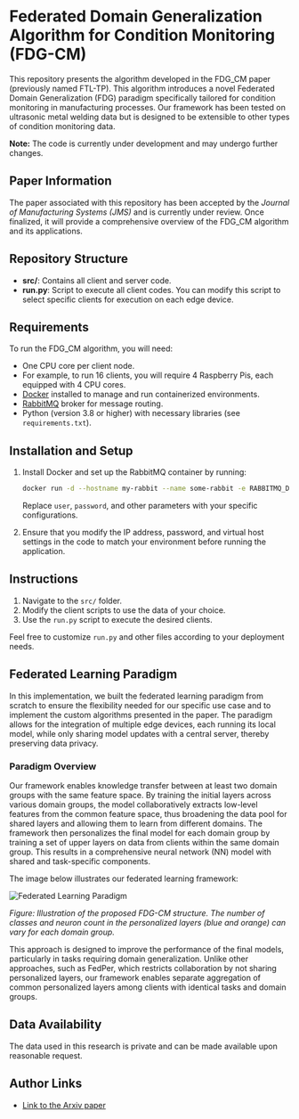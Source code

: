 # Federated Domain Generalization Algorithm for Condition Monitoring (FDG-CM)

This repository presents the algorithm developed in the FDG_CM paper (previously named FTL-TP). This algorithm introduces a novel Federated Domain Generalization (FDG) paradigm specifically tailored for condition monitoring in manufacturing processes. Our framework has been tested on ultrasonic metal welding data but is designed to be extensible to other types of condition monitoring data.

**Note:** The code is currently under development and may undergo further changes.

## Paper Information

The paper associated with this repository has been accepted by the *Journal of Manufacturing Systems (JMS)* and is currently under review. Once finalized, it will provide a comprehensive overview of the FDG_CM algorithm and its applications.

## Repository Structure

- **src/**: Contains all client and server code.
- **run.py**: Script to execute all client codes. You can modify this script to select specific clients for execution on each edge device.

## Requirements

To run the FDG_CM algorithm, you will need:

- One CPU core per client node.
- For example, to run 16 clients, you will require 4 Raspberry Pis, each equipped with 4 CPU cores.
- [Docker](https://www.docker.com/) installed to manage and run containerized environments.
- [RabbitMQ](https://www.rabbitmq.com/) broker for message routing.
- Python (version 3.8 or higher) with necessary libraries (see `requirements.txt`).

## Installation and Setup

1. Install Docker and set up the RabbitMQ container by running:
    ```bash
    docker run -d --hostname my-rabbit --name some-rabbit -e RABBITMQ_DEFAULT_USER=user -e RABBITMQ_DEFAULT_PASS=password -p 5672:5672 -p 15672:15672 rabbitmq:3-management
    ```
   Replace `user`, `password`, and other parameters with your specific configurations.

2. Ensure that you modify the IP address, password, and virtual host settings in the code to match your environment before running the application.

## Instructions

1. Navigate to the `src/` folder.
2. Modify the client scripts to use the data of your choice.
3. Use the `run.py` script to execute the desired clients.

Feel free to customize `run.py` and other files according to your deployment needs.

## Federated Learning Paradigm

In this implementation, we built the federated learning paradigm from scratch to ensure the flexibility needed for our specific use case and to implement the custom algorithms presented in the paper. The paradigm allows for the integration of multiple edge devices, each running its local model, while only sharing model updates with a central server, thereby preserving data privacy.

### Paradigm Overview

Our framework enables knowledge transfer between at least two domain groups with the same feature space. By training the initial layers across various domain groups, the model collaboratively extracts low-level features from the common feature space, thus broadening the data pool for shared layers and allowing them to learn from different domains. The framework then personalizes the final model for each domain group by training a set of upper layers on data from clients within the same domain group. This results in a comprehensive neural network (NN) model with shared and task-specific components.

The image below illustrates our federated learning framework:

![Federated Learning Paradigm](path/to/image.png)

*Figure: Illustration of the proposed FDG-CM structure. The number of classes and neuron count in the personalized layers (blue and orange) can vary for each domain group.*

This approach is designed to improve the performance of the final models, particularly in tasks requiring domain generalization. Unlike other approaches, such as FedPer, which restricts collaboration by not sharing personalized layers, our framework enables separate aggregation of common personalized layers among clients with identical tasks and domain groups.

## Data Availability

The data used in this research is private and can be made available upon reasonable request.

## Author Links

- [Link to the Arxiv paper](https://arxiv.org/abs/2404.13278)
